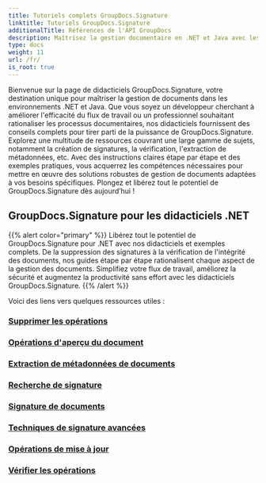 ```yaml
---
title: Tutoriels complets GroupDocs.Signature
linktitle: Tutoriels GroupDocs.Signature
additionalTitle: Références de l'API GroupDocs
description: Maîtrisez la gestion documentaire en .NET et Java avec les didacticiels GroupDocs.Signature. Créez, vérifiez, extrayez des métadonnées et bien plus encore. Plongez dans un flux de travail fluide !
type: docs
weight: 11
url: /fr/
is_root: true
---
```


Bienvenue sur la page de didacticiels GroupDocs.Signature, votre destination unique pour maîtriser la gestion de documents dans les environnements .NET et Java. Que vous soyez un développeur cherchant à améliorer l'efficacité du flux de travail ou un professionnel souhaitant rationaliser les processus documentaires, nos didacticiels fournissent des conseils complets pour tirer parti de la puissance de GroupDocs.Signature. Explorez une multitude de ressources couvrant une large gamme de sujets, notamment la création de signatures, la vérification, l'extraction de métadonnées, etc. Avec des instructions claires étape par étape et des exemples pratiques, vous acquerrez les compétences nécessaires pour mettre en œuvre des solutions robustes de gestion de documents adaptées à vos besoins spécifiques. Plongez et libérez tout le potentiel de GroupDocs.Signature dès aujourd’hui !
## GroupDocs.Signature pour les didacticiels .NET
{{% alert color="primary" %}}
Libérez tout le potentiel de GroupDocs.Signature pour .NET avec nos didacticiels et exemples complets. De la suppression des signatures à la vérification de l'intégrité des documents, nos guides étape par étape rationalisent chaque aspect de la gestion des documents. Simplifiez votre flux de travail, améliorez la sécurité et augmentez la productivité sans effort avec les didacticiels GroupDocs.Signature.
{{% /alert %}}

Voici des liens vers quelques ressources utiles :
 
### [Supprimer les opérations](./net/delete-operations/)
### [Opérations d'aperçu du document](./net/document-preview-operations/)
### [Extraction de métadonnées de documents](./net/document-metadata-extraction/)
### [Recherche de signature](./net/signature-searching/)
### [Signature de documents](./net/document-signing/)
### [Techniques de signature avancées](./net/advanced-signature-techniques/)
### [Opérations de mise à jour](./net/update-operations/)
### [Vérifier les opérations](./net/verify-operations/)



